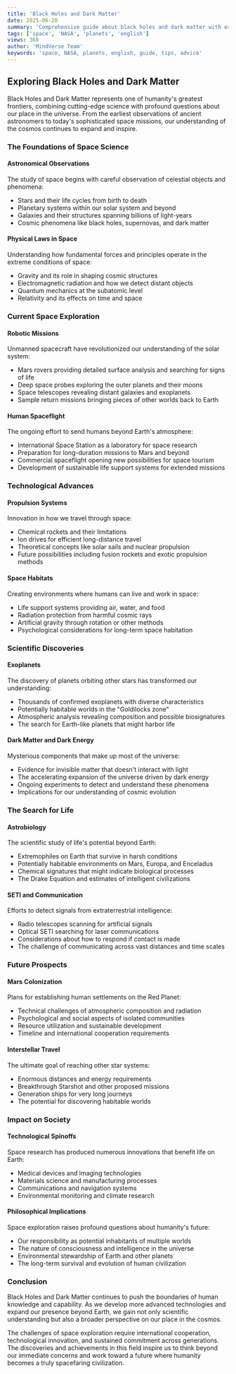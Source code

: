 ```yaml
---
title: 'Black Holes and Dark Matter'
date: 2025-06-20
summary: 'Comprehensive guide about black holes and dark matter with expert insights and practical advice.'
tags: ['space', 'NASA', 'planets', 'english']
views: 368
author: 'MindVerse Team'
keywords: 'space, NASA, planets, english, guide, tips, advice'
---
```

## Exploring Black Holes and Dark Matter

Black Holes and Dark Matter represents one of humanity's greatest frontiers, combining cutting-edge science with profound questions about our place in the universe. From the earliest observations of ancient astronomers to today's sophisticated space missions, our understanding of the cosmos continues to expand and inspire.

### The Foundations of Space Science

#### Astronomical Observations
The study of space begins with careful observation of celestial objects and phenomena:
- Stars and their life cycles from birth to death
- Planetary systems within our solar system and beyond
- Galaxies and their structures spanning billions of light-years
- Cosmic phenomena like black holes, supernovas, and dark matter

#### Physical Laws in Space
Understanding how fundamental forces and principles operate in the extreme conditions of space:
- Gravity and its role in shaping cosmic structures
- Electromagnetic radiation and how we detect distant objects
- Quantum mechanics at the subatomic level
- Relativity and its effects on time and space

### Current Space Exploration

#### Robotic Missions
Unmanned spacecraft have revolutionized our understanding of the solar system:
- Mars rovers providing detailed surface analysis and searching for signs of life
- Deep space probes exploring the outer planets and their moons
- Space telescopes revealing distant galaxies and exoplanets
- Sample return missions bringing pieces of other worlds back to Earth

#### Human Spaceflight
The ongoing effort to send humans beyond Earth's atmosphere:
- International Space Station as a laboratory for space research
- Preparation for long-duration missions to Mars and beyond
- Commercial spaceflight opening new possibilities for space tourism
- Development of sustainable life support systems for extended missions

### Technological Advances

#### Propulsion Systems
Innovation in how we travel through space:
- Chemical rockets and their limitations
- Ion drives for efficient long-distance travel
- Theoretical concepts like solar sails and nuclear propulsion
- Future possibilities including fusion rockets and exotic propulsion methods

#### Space Habitats
Creating environments where humans can live and work in space:
- Life support systems providing air, water, and food
- Radiation protection from harmful cosmic rays
- Artificial gravity through rotation or other methods
- Psychological considerations for long-term space habitation

### Scientific Discoveries

#### Exoplanets
The discovery of planets orbiting other stars has transformed our understanding:
- Thousands of confirmed exoplanets with diverse characteristics
- Potentially habitable worlds in the "Goldilocks zone"
- Atmospheric analysis revealing composition and possible biosignatures
- The search for Earth-like planets that might harbor life

#### Dark Matter and Dark Energy
Mysterious components that make up most of the universe:
- Evidence for invisible matter that doesn't interact with light
- The accelerating expansion of the universe driven by dark energy
- Ongoing experiments to detect and understand these phenomena
- Implications for our understanding of cosmic evolution

### The Search for Life

#### Astrobiology
The scientific study of life's potential beyond Earth:
- Extremophiles on Earth that survive in harsh conditions
- Potentially habitable environments on Mars, Europa, and Enceladus
- Chemical signatures that might indicate biological processes
- The Drake Equation and estimates of intelligent civilizations

#### SETI and Communication
Efforts to detect signals from extraterrestrial intelligence:
- Radio telescopes scanning for artificial signals
- Optical SETI searching for laser communications
- Considerations about how to respond if contact is made
- The challenge of communicating across vast distances and time scales

### Future Prospects

#### Mars Colonization
Plans for establishing human settlements on the Red Planet:
- Technical challenges of atmospheric composition and radiation
- Psychological and social aspects of isolated communities
- Resource utilization and sustainable development
- Timeline and international cooperation requirements

#### Interstellar Travel
The ultimate goal of reaching other star systems:
- Enormous distances and energy requirements
- Breakthrough Starshot and other proposed missions
- Generation ships for very long journeys
- The potential for discovering habitable worlds

### Impact on Society

#### Technological Spinoffs
Space research has produced numerous innovations that benefit life on Earth:
- Medical devices and imaging technologies
- Materials science and manufacturing processes
- Communications and navigation systems
- Environmental monitoring and climate research

#### Philosophical Implications
Space exploration raises profound questions about humanity's future:
- Our responsibility as potential inhabitants of multiple worlds
- The nature of consciousness and intelligence in the universe
- Environmental stewardship of Earth and other planets
- The long-term survival and evolution of human civilization

### Conclusion

Black Holes and Dark Matter continues to push the boundaries of human knowledge and capability. As we develop more advanced technologies and expand our presence beyond Earth, we gain not only scientific understanding but also a broader perspective on our place in the cosmos.

The challenges of space exploration require international cooperation, technological innovation, and sustained commitment across generations. The discoveries and achievements in this field inspire us to think beyond our immediate concerns and work toward a future where humanity becomes a truly spacefaring civilization.